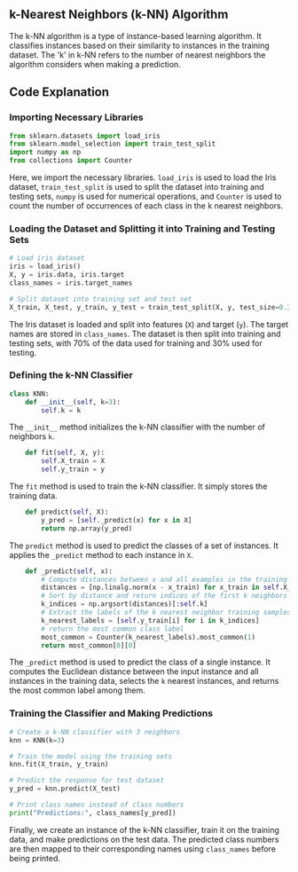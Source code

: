 ## k-Nearest Neighbors (k-NN) Algorithm

The k-NN algorithm is a type of instance-based learning algorithm. It classifies instances based on their similarity to instances in the training dataset. The 'k' in k-NN refers to the number of nearest neighbors the algorithm considers when making a prediction.

## Code Explanation

### Importing Necessary Libraries

```python
from sklearn.datasets import load_iris
from sklearn.model_selection import train_test_split
import numpy as np
from collections import Counter
```

Here, we import the necessary libraries. `load_iris` is used to load the Iris dataset, `train_test_split` is used to split the dataset into training and testing sets, `numpy` is used for numerical operations, and `Counter` is used to count the number of occurrences of each class in the k nearest neighbors.

### Loading the Dataset and Splitting it into Training and Testing Sets

```python
# Load iris dataset
iris = load_iris()
X, y = iris.data, iris.target
class_names = iris.target_names

# Split dataset into training set and test set
X_train, X_test, y_train, y_test = train_test_split(X, y, test_size=0.3, random_state=1)
```

The Iris dataset is loaded and split into features (`X`) and target (`y`). The target names are stored in `class_names`. The dataset is then split into training and testing sets, with 70% of the data used for training and 30% used for testing.

### Defining the k-NN Classifier

```python
class KNN:
    def __init__(self, k=3):
        self.k = k
```

The `__init__` method initializes the k-NN classifier with the number of neighbors `k`.

```python
    def fit(self, X, y):
        self.X_train = X
        self.y_train = y
```

The `fit` method is used to train the k-NN classifier. It simply stores the training data.

```python
    def predict(self, X):
        y_pred = [self._predict(x) for x in X]
        return np.array(y_pred)
```

The `predict` method is used to predict the classes of a set of instances. It applies the `_predict` method to each instance in `X`.

```python
    def _predict(self, x):
        # Compute distances between x and all examples in the training set
        distances = [np.linalg.norm(x - x_train) for x_train in self.X_train]
        # Sort by distance and return indices of the first k neighbors
        k_indices = np.argsort(distances)[:self.k]
        # Extract the labels of the k nearest neighbor training samples
        k_nearest_labels = [self.y_train[i] for i in k_indices]
        # return the most common class label
        most_common = Counter(k_nearest_labels).most_common(1)
        return most_common[0][0]
```

The `_predict` method is used to predict the class of a single instance. It computes the Euclidean distance between the input instance and all instances in the training data, selects the `k` nearest instances, and returns the most common label among them.

### Training the Classifier and Making Predictions

```python
# Create a k-NN classifier with 3 neighbors
knn = KNN(k=3)

# Train the model using the training sets
knn.fit(X_train, y_train)

# Predict the response for test dataset
y_pred = knn.predict(X_test)

# Print class names instead of class numbers
print("Predictions:", class_names[y_pred])
```

Finally, we create an instance of the k-NN classifier, train it on the training data, and make predictions on the test data. The predicted class numbers are then mapped to their corresponding names using `class_names` before being printed.
